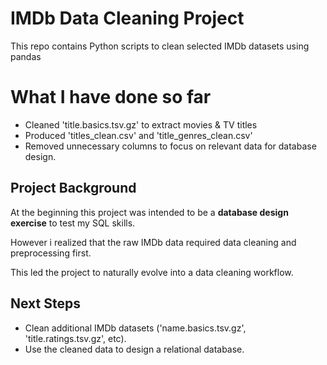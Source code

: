 # IMDb Data Cleaning Project


This repo contains Python  scripts to clean selected IMDb datasets using pandas

# What I have done so far
- Cleaned 'title.basics.tsv.gz' to extract movies & TV titles
- Produced 'titles_clean.csv' and 'title_genres_clean.csv'
- Removed unnecessary columns to focus on relevant data for database design.




## Project Background

At the beginning this project was intended to be a **database design exercise** to test my SQL skills.

However i realized that the raw IMDb data required data cleaning and preprocessing first.

This led the project to naturally evolve into a data cleaning workflow.


## Next Steps
- Clean additional IMDb datasets ('name.basics.tsv.gz', 'title.ratings.tsv.gz', etc).
- Use the cleaned data to design a relational database.
